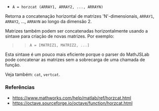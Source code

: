 - `A = horzcat (ARRAY1, ARRAY2, ..., ARRAYN)`

Retorna a concatenação horizontal de matrizes 'N'-dimensionais, `ARRAY1`,
`ARRAY2`, ..., `ARRAYN` ao longo da dimensão 2.

Matrizes também podem ser concatenadas horizontalmente usando a sintaxe para
criação de novas matrizes. Por exemplo:

> > `A = [MATRIZ1, MATRIZ2, ...]`

Esta sintaxe é um pouco mais eficiente porque o parser do MathJSLab pode
concatenar as matrizes sem a sobrecarga de uma chamada de função.

Veja também: `cat`, `vertcat`.

### Referências

- https://www.mathworks.com/help/matlab/ref/horzcat.html
- https://octave.sourceforge.io/octave/function/horzcat.html
